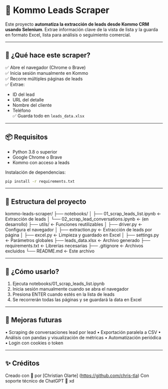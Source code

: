 # 🧲 Kommo Leads Scraper

Este proyecto **automatiza la extracción de leads desde Kommo CRM usando Selenium**. Extrae información clave de la vista de lista y la guarda en formato Excel, lista para análisis o seguimiento comercial.

---

## 🚀 ¿Qué hace este scraper?

✅ Abre el navegador (Chrome o Brave)  
✅ Inicia sesión manualmente en Kommo  
✅ Recorre múltiples páginas de leads  
✅ Extrae:
- ID del lead
- URL del detalle
- Nombre del cliente
- Teléfono  
✅ Guarda todo en `leads_data.xlsx`

---

## 📦 Requisitos

- Python 3.8 o superior
- Google Chrome o Brave
- Kommo con acceso a leads

Instalación de dependencias:

```bash
pip install -r requirements.txt
```

---

## 📂 Estructura del proyecto

kommo-leads-scraper/
├── notebooks/
│   ├── 01_scrap_leads_list.ipynb         ← Extracción de leads
│   └── 02_scrap_lead_conversations.ipynb ← (en desarrollo)
├── utils/                                ← Funciones reutilizables
│   ├── driver.py                         ← Configura el navegador
│   ├── extraction.py                     ← Extracción de leads por página
│   ├── excel.py                          ← Limpieza y guardado en Excel
│   ├── settings.py                       ← Parámetros globales
├── leads_data.xlsx                       ← Archivo generado
├── requirements.txt                      ← Librerías necesarias
├── .gitignore                            ← Archivos excluidos
└── README.md                             ← Este archivo

---

## 🧪 ¿Cómo usarlo?

  1.	Ejecuta notebooks/01_scrap_leads_list.ipynb
  2.	Inicia sesión manualmente cuando se abra el navegador
  3.	Presiona ENTER cuando estés en la lista de leads
  4.	Se recorrerán todas las páginas y se guardará la data en Excel

---

## 🧠 Mejoras futuras

•	Scraping de conversaciones lead por lead
•	Exportación paralela a CSV
•	Análisis con pandas y visualización de métricas
•	Automatización periódica
•	Login con cookies o token


---

## ✨ Créditos

Creado con 💚 por [Christian Olarte] (https://github.com/chris-tla)
Con soporte técnico de ChatGPT 🤖 xd

